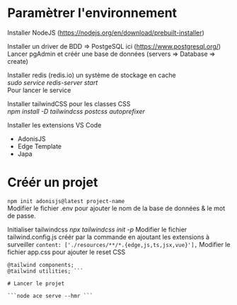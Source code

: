 # Paramètrer l'environnement 

Installer NodeJS (https://nodejs.org/en/download/prebuilt-installer)  

Installer un driver de BDD => PostgeSQL ici (https://www.postgresql.org/)  
Lancer pgAdmin et créér une base de données (servers => Database => create)  

Installer redis (redis.io) un système de stockage en cache   
_sudo service redis-server start_  
Pour lancer le service

Installer tailwindCSS pour les classes CSS    
_npm install -D tailwindcss postcss autoprefixer_

Installer les extensions VS Code 
* AdonisJS
* Edge Template
* Japa

# Créér un projet 

```npm init adonisjs@latest project-name```  
Modifier le fichier .env pour ajouter le nom de la base de données & le mot de passe. 

Initialiser tailwindcss 
_npx tailwindcss init -p_
Modifier le fichier tailwind.config.js créér par la commande en ajoutant les extensions à surveiller 
```content: ['./resources/**/*.{edge,js,ts,jsx,vue}'],```
Modifier le fichier app.css pour ajouter le reset CSS   
```@tailwind base; 
@tailwind components; 
@tailwind utilities; ```

# Lancer le projet 

```node ace serve --hmr ```




